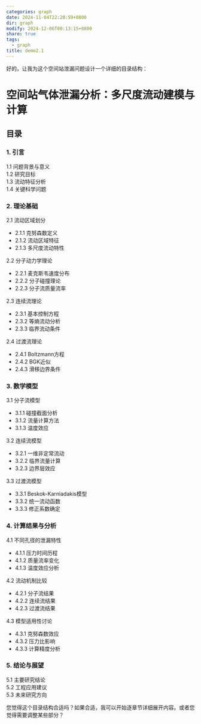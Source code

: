 ```yaml
---
categories: graph
date: 2024-11-04T22:28:59+0800
dir: graph
modify: 2024-12-06T00:13:15+0800
share: true
tags:
  - graph
title: demo2.1
---
```


好的，让我为这个空间站泄漏问题设计一个详细的目录结构：

# 空间站气体泄漏分析：多尺度流动建模与计算

## 目录

### 1. 引言

1.1 问题背景与意义  
1.2 研究目标  
1.3 流动特征分析  
1.4 关键科学问题

### 2. 理论基础

2.1 流动区域划分
- 2.1.1 克努森数定义
- 2.1.2 流动区域特征
- 2.1.3 多尺度流动特性

2.2 分子动力学理论
- 2.2.1 麦克斯韦速度分布
- 2.2.2 分子碰撞理论
- 2.2.3 分子流质量流率

2.3 连续流理论
- 2.3.1 基本控制方程
- 2.3.2 等熵流动分析
- 2.3.3 临界流动条件

2.4 过渡流理论
- 2.4.1 Boltzmann方程
- 2.4.2 BGK近似
- 2.4.3 滑移边界条件

### 3. 数学模型

3.1 分子流模型
- 3.1.1 碰撞截面分析
- 3.1.2 流量计算方法
- 3.1.3 温度效应

3.2 连续流模型
- 3.2.1 一维非定常流动
- 3.2.2 临界流量计算
- 3.2.3 边界层效应

3.3 过渡流模型
- 3.3.1 Beskok-Karniadakis模型
- 3.3.2 统一流动函数
- 3.3.3 修正系数确定

### 4. 计算结果与分析

4.1 不同孔径的泄漏特性
- 4.1.1 压力时间历程
- 4.1.2 质量流率变化
- 4.1.3 温度效应分析

4.2 流动机制比较
- 4.2.1 分子流结果
- 4.2.2 连续流结果
- 4.2.3 过渡流结果

4.3 模型适用性讨论
- 4.3.1 克努森数效应
- 4.3.2 压力比影响
- 4.3.3 计算精度分析

### 5. 结论与展望

5.1 主要研究结论  
5.2 工程应用建议  
5.3 未来研究方向

您觉得这个目录结构合适吗？如果合适，我可以开始逐章节详细展开内容。或者您觉得需要调整某些部分？
